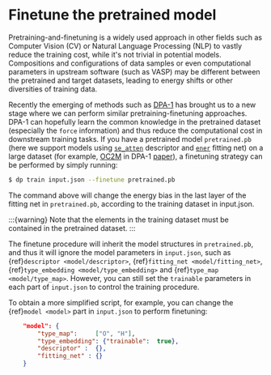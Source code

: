 # Finetune the pretrained model

Pretraining-and-finetuning is a widely used approach in other fields such as Computer Vision (CV) or Natural Language Processing (NLP) 
to vastly reduce the training cost, while it's not trivial in potential models.
Compositions and configurations of data samples or even computational parameters in upstream software (such as VASP) 
may be different between the pretrained and target datasets, leading to energy shifts or other diversities of training data.

Recently the emerging of methods such as [DPA-1](https://arxiv.org/abs/2208.08236) has brought us to a new stage where we can
perform similar pretraining-finetuning approaches.
DPA-1 can hopefully learn the common knowledge in the pretrained dataset (especially the `force` information) 
and thus reduce the computational cost in downstream training tasks.
If you have a pretrained model `pretrained.pb` 
(here we support models using [`se_atten`](../model/train-se-atten.md) descriptor and [`ener`](../model/train-energy.md) fitting net) 
on a large dataset (for example, [OC2M](https://github.com/Open-Catalyst-Project/ocp/blob/main/DATASET.md) in 
DPA-1 [paper](https://arxiv.org/abs/2208.08236)), a finetuning strategy can be performed by simply running:

```bash
$ dp train input.json --finetune pretrained.pb
```

The command above will change the energy bias in the last layer of the fitting net in `pretrained.pb`, 
according to the training dataset in input.json. 

:::{warning}
Note that the elements in the training dataset must be contained in the pretrained dataset.
:::

The finetune procedure will inherit the model structures in `pretrained.pb`, 
and thus it will ignore the model parameters in `input.json`, 
such as {ref}`descriptor <model/descriptor>`, {ref}`fitting_net <model/fitting_net>`, 
{ref}`type_embedding <model/type_embedding>` and {ref}`type_map <model/type_map>`.
However, you can still set the `trainable` parameters in each part of `input.json` to control the training procedure.

To obtain a more simplified script, for example, you can change the {ref}`model <model>` part in `input.json` to perform finetuning:
```json
    "model": {
        "type_map":     ["O", "H"],
        "type_embedding": {"trainable":  true},
        "descriptor" :  {},
        "fitting_net" : {}
    }
```
